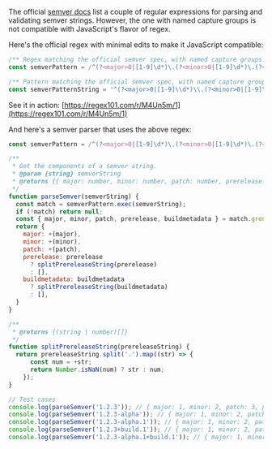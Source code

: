 The official [semver docs](https://semver.org/) list a couple of regular expressions for parsing and validating semver strings. However, the one with named capture groups is not compatible with JavaScript's flavor of regex.

Here's the official regex with minimal edits to make it JavaScript compatible:

```js
/** Regex matching the official semver spec, with named capture groups. */
const semverPattern = /^(?<major>0|[1-9]\d*)\.(?<minor>0|[1-9]\d*)\.(?<patch>0|[1-9]\d*)(?:-(?<prerelease>(?:0|[1-9]\d*|\d*[a-zA-Z-][0-9a-zA-Z-]*)(?:\.(?:0|[1-9]\d*|\d*[a-zA-Z-][0-9a-zA-Z-]*))*))?(?:\+(?<buildmetadata>[0-9a-zA-Z-]+(?:\.[0-9a-zA-Z-]+)*))?$/

/** Pattern matching the official semver spec, with named capture groups, that can be used as a RegExp source. */
const semverPatternString = '^(?<major>0|[1-9]\\d*)\\.(?<minor>0|[1-9]\\d*)\\.(?<patch>0|[1-9]\\d*)(?:-(?<prerelease>(?:0|[1-9]\\d*|\\d*[a-zA-Z-][0-9a-zA-Z-]*)(?:\\.(?:0|[1-9]\\d*|\\d*[a-zA-Z-][0-9a-zA-Z-]*))*))?(?:\\+(?<buildmetadata>[0-9a-zA-Z-]+(?:\\.[0-9a-zA-Z-]+)*))?$'
```

See it in action: [https://regex101.com/r/M4Un5m/1](https://regex101.com/r/M4Un5m/1)

And here's a semver parser that uses the above regex:

```js
const semverPattern = /^(?<major>0|[1-9]\d*)\.(?<minor>0|[1-9]\d*)\.(?<patch>0|[1-9]\d*)(?:-(?<prerelease>(?:0|[1-9]\d*|\d*[a-zA-Z-][0-9a-zA-Z-]*)(?:\.(?:0|[1-9]\d*|\d*[a-zA-Z-][0-9a-zA-Z-]*))*))?(?:\+(?<buildmetadata>[0-9a-zA-Z-]+(?:\.[0-9a-zA-Z-]+)*))?$/

/**
 * Get the components of a semver string.
 * @param {string} semverString
 * @returns {{ major: number, minor: number, patch: number, prerelease: string[], buildmetadata: string[] }}}
 */
function parseSemver(semverString) {
  const match = semverPattern.exec(semverString);
  if (!match) return null;
  const { major, minor, patch, prerelease, buildmetadata } = match.groups;
  return {
    major: +(major),
    minor: +(minor),
    patch: +(patch),
    prerelease: prerelease
      ? splitPrereleaseString(prerelease)
      : [],
    buildmetadata: buildmetadata
      ? splitPrereleaseString(buildmetadata)
      : [],
  }
}

/**
 * @returns {(string | number)[]}
 */
function splitPrereleaseString(prereleaseString) {
  return prereleaseString.split('.').map((str) => {
      const num = +str;
      return Number.isNaN(num) ? str : num;
    });
}

// Test cases
console.log(parseSemver('1.2.3')); // { major: 1, minor: 2, patch: 3, prerelease: [], buildmetadata: [] }
console.log(parseSemver('1.2.3-alpha')); // { major: 1, minor: 2, patch: 3, prerelease: ['alpha'], buildmetadata: [] }
console.log(parseSemver('1.2.3-alpha.1')); // { major: 1, minor: 2, patch: 3, prerelease: ['alpha', 1], buildmetadata: [] }
console.log(parseSemver('1.2.3+build.1')); // { major: 1, minor: 2, patch: 3, prerelease: [], buildmetadata: ['build', 1] }
console.log(parseSemver('1.2.3-alpha.1+build.1')); // { major: 1, minor: 2, patch: 3, prerelease: ['alpha', 1], buildmetadata: ['build', '1'] }
```
